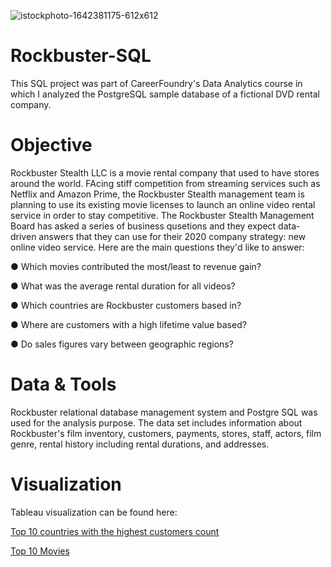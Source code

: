 
![istockphoto-1642381175-612x612](https://github.com/mandysyeung/Rockbuster-SQL/assets/172212512/7085e15d-e58d-4650-be28-effc66455dce)


# Rockbuster-SQL
This SQL project was part of CareerFoundry's Data Analytics course in which I analyzed the PostgreSQL sample database of a fictional DVD rental company. 

# Objective
Rockbuster Stealth LLC is a movie rental company that used to have stores around the world. FAcing stiff competition from streaming services such as Netflix and Amazon Prime, the Rockbuster Stealth management team is planning to use its existing movie licenses to launch an online video rental service in order to stay competitive. The Rockbuster Stealth Management Board has asked a series of business qusetions and they expect data-driven answers that they can use for their 2020 company strategy: new online video service. Here are the main questions they'd like to answer: 

● Which movies contributed the most/least to revenue gain?

● What was the average rental duration for all videos?

● Which countries are Rockbuster customers based in?

● Where are customers with a high lifetime value based?

● Do sales figures vary between geographic regions?

# Data & Tools
Rockbuster relational database management system and Postgre SQL was used for the analysis purpose. The data set includes information about Rockbuster's film inventory, customers, payments, stores, staff, actors, film genre, rental history including rental durations, and addresses. 

# Visualization
Tableau visualization can be found here: 

[Top 10 countries with the highest customers count](https://public.tableau.com/app/profile/mandy.yeung8359/viz/Rockbuster_CustomerCountByRegion/Sheet1)

[Top 10 Movies](https://public.tableau.com/app/profile/mandy.yeung8359/viz/Rockbuster_TopMovies/Sheet2?pub)

